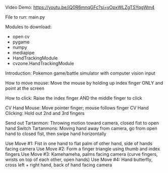 Video Demo: https://youtu.be/iQ0R6mnqGFc?si=yOpxWLZgTSYqgWm4

File to run: 
main.py

Modules to download:
- open cv
- pygame
- numpy 
- mediapipe
- HandTrackingModule
- cvzone.HandTrackingModule

Introduction:
Pokemon game/battle simulator with computer vision input

How to move mouse:
Move the mouse by holding up index finger ONLY and point at the screen

How to click:
Raise the index finger AND the middle finger to click

CV Hand Mouse: Move pointer finger; mouse follows finger
CV Hand Clicking: Hold out 2nd and 3rd fingers

Send out Tartanmon: Throwing motion toward camera, closed fist to open hand
Switch Tartanmons: Moving hand away from camera, go from open hand to closed fist, then swipe hand horizontally

Use Move #1: Fist in one hand to flat palm of other hand, side of hands facing camera
Use Move #2: Form a finger triangle using thumb and index fingers
Use Move #3: Kamehameha, palms facing camera (curve fingers, wrists on top of each other, open hands)
Use Move #4: Hand butterfly, cross left + right hand, back of hand facing camera
